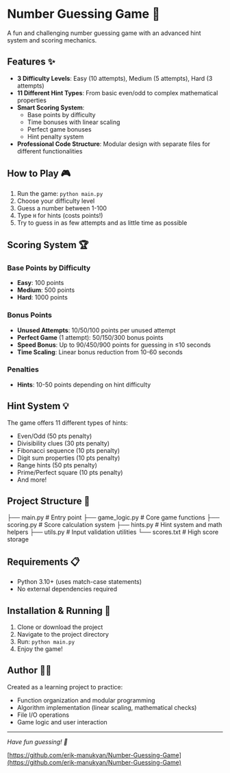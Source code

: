 # Number Guessing Game 🎯

A fun and challenging number guessing game with an advanced hint system and scoring mechanics.

## Features ✨

- **3 Difficulty Levels**: Easy (10 attempts), Medium (5 attempts), Hard (3 attempts)
- **11 Different Hint Types**: From basic even/odd to complex mathematical properties
- **Smart Scoring System**:  
  - Base points by difficulty
  - Time bonuses with linear scaling
  - Perfect game bonuses
  - Hint penalty system
- **Professional Code Structure**: Modular design with separate files for different functionalities

## How to Play 🎮

1. Run the game: `python main.py`
2. Choose your difficulty level
3. Guess a number between 1-100
4. Type `H` for hints (costs points!)
5. Try to guess in as few attempts and as little time as possible

## Scoring System 🏆

### Base Points by Difficulty

- **Easy**: 100 points
- **Medium**: 500 points  
- **Hard**: 1000 points

### Bonus Points

- **Unused Attempts**: 10/50/100 points per unused attempt
- **Perfect Game** (1 attempt): 50/150/300 bonus points
- **Speed Bonus**: Up to 90/450/900 points for guessing in ≤10 seconds
- **Time Scaling**: Linear bonus reduction from 10-60 seconds

### Penalties

- **Hints**: 10-50 points depending on hint difficulty

## Hint System 💡

The game offers 11 different types of hints:

- Even/Odd (50 pts penalty)
- Divisibility clues (30 pts penalty)
- Fibonacci sequence (10 pts penalty)
- Digit sum properties (10 pts penalty)
- Range hints (50 pts penalty)
- Prime/Perfect square (10 pts penalty)
- And more!

## Project Structure 📁

├── main.py           # Entry point
├── game_logic.py     # Core game functions
├── scoring.py        # Score calculation system
├── hints.py          # Hint system and math helpers
├── utils.py          # Input validation utilities
└── scores.txt        # High score storage

## Requirements 📋

- Python 3.10+ (uses match-case statements)
- No external dependencies required

## Installation & Running 🚀

1. Clone or download the project
2. Navigate to the project directory
3. Run: `python main.py`
4. Enjoy the game!

## Author 👨‍💻

Created as a learning project to practice:

- Function organization and modular programming
- Algorithm implementation (linear scaling, mathematical checks)
- File I/O operations
- Game logic and user interaction

---

*Have fun guessing! 🎉*

[https://github.com/erik-manukyan/Number-Guessing-Game](https://github.com/erik-manukyan/Number-Guessing-Game)
